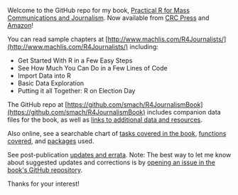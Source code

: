 Welcome to the GitHub repo for my book, [Practical R for Mass Communications and Journalism](https://www.crcpress.com/Practical-R-for-Mass-Communication-and-Journalism/Machlis/p/book/9781138726918). Now available from [CRC Press](https://www.crcpress.com/Practical-R-for-Mass-Communication-and-Journalism/Machlis/p/book/9781138726918) and [Amazon](https://www.amazon.com/Practical-Mass-Communication-Journalism-Chapman/dp/1138726915/)!

You can read sample chapters at [http://www.machlis.com/R4Journalists/](http://www.machlis.com/R4Journalists/) including:

* Get Started With R in a Few Easy Steps
* See How Much You Can Do in a Few Lines of Code
* Import Data into R
* Basic Data Exploration
* Putting it all Together: R on Election Day

The GitHub repo at [https://github.com/smach/R4JournalismBook](https://github.com/smach/R4JournalismBook) includes companion data files for the book, as well as [links to additional data and resources](https://smach.github.io/R4JournalismBook/booklinks.html). 

Also online, see a searchable chart of [tasks covered in the book](HowDoI.html), [functions covered](https://smach.github.io/R4JournalismBook/functions.html), and [packages](https://smach.github.io/R4JournalismBook/packages.html) used.

See post-publication [updates and errata](https://smach.github.io/R4JournalismBook/Updates.html). Note: The best way to let me know about suggested updates and corrections is by [opening an issue in the book's GitHub repository](https://github.com/smach/R4JournalismBook/issues).

Thanks for your interest!

